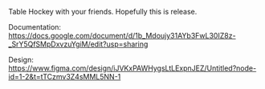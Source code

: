 Table Hockey with your friends. Hopefully this is release.


Documentation:
https://docs.google.com/document/d/1b_Mdoujy31AYb3FwL30IZ8z-_SrY5QfSMpDxvzuYgiM/edit?usp=sharing 

Design:
https://www.figma.com/design/iJVKxPAWHygsLtLExpnJEZ/Untitled?node-id=1-2&t=tTCzmv3Z4sMML5NN-1  